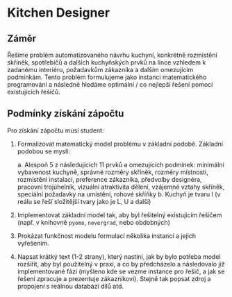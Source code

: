 # Kitchen Designer
## Záměr

Řešíme problém automatizovaného návrhu kuchyní, konkrétně rozmístění skříněk, spotřebičů a dalších kuchyňských prvků na lince vzhledem k zadanému interiéru, požadavkům zákazníka a dalším omezujícím podmínkám. Tento problém formulujeme jako instanci matematického programování a následně hledáme optimální / co nejlepší řešení pomocí existujících řešičů.

## Podmínky získání zápočtu

Pro získání zápočtu musí student:

1. Formalizovat matematický model problému v základní podobě. Základní podobou se myslí:
   
   a. Alespoň 5 z následujících 11 prvků a omezujících podmínek: minimální vybavenost kuchyně, správné rozměry skříněk, rozměry místnosti, rozmístění instalací, preference zákazníka, předvolby designéra, pracovní trojúhelník, vizuální atraktivita dělení, vzájemné vztahy skříněk, speciální požadavky na umístění, rohové skříňky
   b. Kuchyň je tvaru I (v reálu se řeší složitější tvary jako je L, U a další)
   
2. Implementovat základní model tak, aby byl řešitelný existujícím řešičem (např. v knihovně `pyomo`, `nevergrad`, nebo obdobných)
3. Prokázat funkčnost modelu formulací několika instancí a jejich vyřešením.
4. Napsat krátký text (1-2 strany), který nastíní, jak by bylo potřeba model rozšířit, aby byl použitelný v praxi, a co by předcházelo a následovalo již implementované fázi (myšleno kde se vezme instance pro řešič, a jak se řešení zpracuje a prezentuje zákazníkovi). Stejně tak popsat zdroj a propojení s reálnou databází dílů atd.
